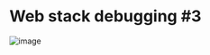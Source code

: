 # Web stack debugging #3

![image](https://github.com/OjElsa/alx-system_engineering-devops/assets/128853518/de1b92f1-c5fd-4ac9-9d2b-59d257f627bc)
